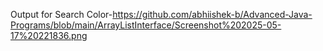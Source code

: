 Output for Search Color-https://github.com/abhiishek-b/Advanced-Java-Programs/blob/main/ArrayListInterface/Screenshot%202025-05-17%20221836.png
